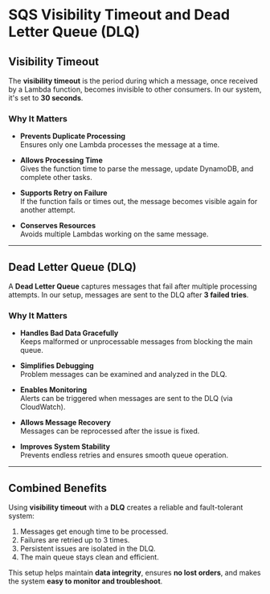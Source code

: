 # SQS Visibility Timeout and Dead Letter Queue (DLQ)

## Visibility Timeout

The **visibility timeout** is the period during which a message, once received by a Lambda function, becomes invisible to other consumers. In our system, it's set to **30 seconds**.

### Why It Matters

- **Prevents Duplicate Processing**  
  Ensures only one Lambda processes the message at a time.

- **Allows Processing Time**  
  Gives the function time to parse the message, update DynamoDB, and complete other tasks.

- **Supports Retry on Failure**  
  If the function fails or times out, the message becomes visible again for another attempt.

- **Conserves Resources**  
  Avoids multiple Lambdas working on the same message.

---

## Dead Letter Queue (DLQ)

A **Dead Letter Queue** captures messages that fail after multiple processing attempts. In our setup, messages are sent to the DLQ after **3 failed tries**.

### Why It Matters

- **Handles Bad Data Gracefully**  
  Keeps malformed or unprocessable messages from blocking the main queue.

- **Simplifies Debugging**  
  Problem messages can be examined and analyzed in the DLQ.

- **Enables Monitoring**  
  Alerts can be triggered when messages are sent to the DLQ (via CloudWatch).

- **Allows Message Recovery**  
  Messages can be reprocessed after the issue is fixed.

- **Improves System Stability**  
  Prevents endless retries and ensures smooth queue operation.

---

## Combined Benefits

Using **visibility timeout** with a **DLQ** creates a reliable and fault-tolerant system:

1. Messages get enough time to be processed.
2. Failures are retried up to 3 times.
3. Persistent issues are isolated in the DLQ.
4. The main queue stays clean and efficient.

This setup helps maintain **data integrity**, ensures **no lost orders**, and makes the system **easy to monitor and troubleshoot**.
